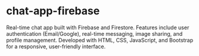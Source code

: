 # chat-app-firebase
Real-time chat app built with Firebase and Firestore. Features include user authentication (Email/Google), real-time messaging, image sharing, and profile management. Developed with HTML, CSS, JavaScript, and Bootstrap for a responsive, user-friendly interface.

